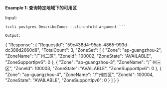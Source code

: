 **Example 1: 查询特定地域下的可用区**



Input: 

```
tccli postgres DescribeZones --cli-unfold-argument ```

Output: 
```
{
    "Response": {
        "RequestId": "59c438d4-95ab-4865-993d-dc388d2660d8",
        "TotalCount": 3,
        "ZoneSet": [
            {
                "Zone": "ap-guangzhou-2",
                "ZoneName": "广州二区",
                "ZoneId": 100002,
                "ZoneState": "AVAILABLE",
                "ZoneSupportIpv6": 0
            },
            {
                "Zone": "ap-guangzhou-3",
                "ZoneName": "广州三区",
                "ZoneId": 100003,
                "ZoneState": "AVAILABLE",
                "ZoneSupportIpv6": 0
            },
            {
                "Zone": "ap-guangzhou-4",
                "ZoneName": "广州四区",
                "ZoneId": 100004,
                "ZoneState": "AVAILABLE",
                "ZoneSupportIpv6": 0
            }
        ]
    }
}
```

